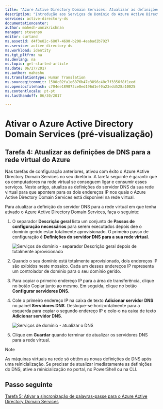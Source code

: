```yaml
---
title: "Azure Active Directory Domain Services: Atualizar as definições de DNS para a Azure Virtual Network | Microsoft Docs"
description: "Introdução aos Serviços de Domínio do Azure Active Directory"
services: active-directory-ds
documentationcenter: 
author: mahesh-unnikrishnan
manager: stevenpo
editor: curtand
ms.assetid: d4f3e82c-6807-4690-b298-4eabad2b7927
ms.service: active-directory-ds
ms.workload: identity
ms.tgt_pltfrm: na
ms.devlang: na
ms.topic: get-started-article
ms.date: 06/27/2017
ms.author: maheshu
ms.translationtype: Human Translation
ms.sourcegitcommit: 1500c02fa1e6876b47e3896c40c7f3356f8f1eed
ms.openlocfilehash: c704ee189072ce8ed196d1ef0a23edd528a10025
ms.contentlocale: pt-pt
ms.lasthandoff: 06/30/2017

---
```

# <a name="enable-azure-active-directory-domain-services-preview"></a>Ativar o Azure Active Directory Domain Services (pré-visualização)

## <a name="task-4-update-dns-settings-for-the-azure-virtual-network"></a>Tarefa 4: Atualizar as definições de DNS para a rede virtual do Azure
Nas tarefas de configuração anteriores, ativou com êxito o Azure Active Directory Domain Services no seu diretório. A tarefa seguinte é garantir que os computadores na rede virtual se conseguem ligar e consumir esses serviços. Neste artigo, atualiza as definições do servidor DNS da sua rede virtual para que apontem para os dois endereços IP nos quais o Azure Active Directory Domain Services está disponível na rede virtual.

Para atualizar a definição do servidor DNS para a rede virtual em que tenha ativado o Azure Active Directory Domain Services, faça o seguinte:

1. O separador **Descrição geral** lista um conjunto de **Passos de configuração necessários** para serem executados depois dee o domínio gerido estar totalmente aprovisionado. O primeiro passo de configuração é **Definições do servidor DNS para a sua rede virtual**.

    ![Serviços de domínio - separador Descrição geral depois de totalmente aprovisionado](./media/getting-started/domain-services-provisioned-overview.png)

2. Quando o seu domínio está totalmente aprovisionado, dois endereços IP são exibidos neste mosaico. Cada um desses endereços IP representa um controlador de domínio para o seu domínio gerido.

3. Para copiar o primeiro endereço IP para a área de transferência, clique no botão Copiar junto ao mesmo. Em seguida, clique no botão **Configurar servidores DNS**.

4. Cole o primeiro endereço IP na caixa de texto **Adicionar servidor DNS** no painel **Servidores DNS**. Desloque-se horizontalmente para a esquerda para copiar o segundo endereço IP e cole-o na caixa de texto **Adicionar servidor DNS**.

    ![Serviços de domínio - atualizar o DNS](./media/getting-started/domain-services-update-dns.png)

5. Clique em **Guardar** quando terminar de atualizar os servidores DNS para a rede virtual.

> [!NOTE]
> As máquinas virtuais na rede só obtêm as novas definições de DNS após uma reinicialização. Se precisar de atualizar imediatamente as definições do DNS, ative a reinicialização no portal, no PowerShell ou na CLI.
>
>

## <a name="next-step"></a>Passo seguinte
[Tarefa 5: Ativar a sincronização de palavras-passe para o Azure Active Directory Domain Services](active-directory-ds-getting-started-password-sync.md)

